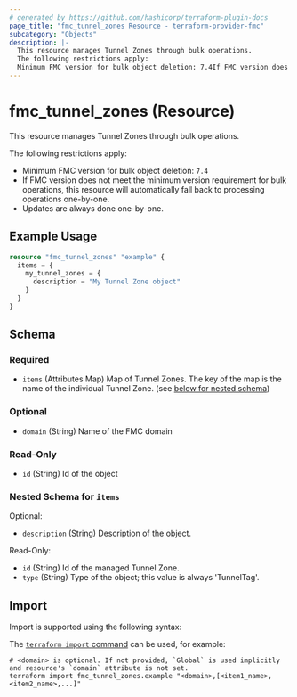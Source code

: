 ```yaml
---
# generated by https://github.com/hashicorp/terraform-plugin-docs
page_title: "fmc_tunnel_zones Resource - terraform-provider-fmc"
subcategory: "Objects"
description: |-
  This resource manages Tunnel Zones through bulk operations.
  The following restrictions apply:
  Minimum FMC version for bulk object deletion: 7.4If FMC version does not meet the minimum version requirement for bulk operations, this resource will automatically fall back to processing operations one-by-one.Updates are always done one-by-one.
---
```


# fmc_tunnel_zones (Resource)

This resource manages Tunnel Zones through bulk operations.

The following restrictions apply:
  - Minimum FMC version for bulk object deletion: `7.4`
  - If FMC version does not meet the minimum version requirement for bulk operations, this resource will automatically fall back to processing operations one-by-one.
  - Updates are always done one-by-one.

## Example Usage

```terraform
resource "fmc_tunnel_zones" "example" {
  items = {
    my_tunnel_zones = {
      description = "My Tunnel Zone object"
    }
  }
}
```

<!-- schema generated by tfplugindocs -->
## Schema

### Required

- `items` (Attributes Map) Map of Tunnel Zones. The key of the map is the name of the individual Tunnel Zone. (see [below for nested schema](#nestedatt--items))

### Optional

- `domain` (String) Name of the FMC domain

### Read-Only

- `id` (String) Id of the object

<a id="nestedatt--items"></a>
### Nested Schema for `items`

Optional:

- `description` (String) Description of the object.

Read-Only:

- `id` (String) Id of the managed Tunnel Zone.
- `type` (String) Type of the object; this value is always 'TunnelTag'.

## Import

Import is supported using the following syntax:

The [`terraform import` command](https://developer.hashicorp.com/terraform/cli/commands/import) can be used, for example:

```shell
# <domain> is optional. If not provided, `Global` is used implicitly and resource's `domain` attribute is not set.
terraform import fmc_tunnel_zones.example "<domain>,[<item1_name>,<item2_name>,...]"
```
